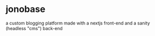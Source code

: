 # jonobase

a custom blogging platform made with a nextjs front-end and a sanity (headless "cms") back-end


